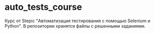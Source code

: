 # auto_tests_course

Курс от Stepic "Автоматизация тестирования с помощью Selenium и Python". В репозитории хранятся файлы с решенными заданиями.
